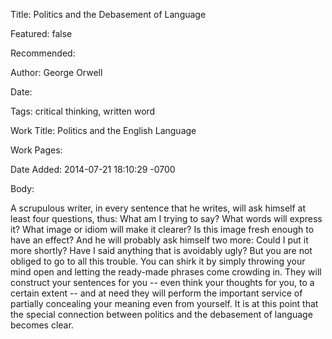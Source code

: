 Title: Politics and the Debasement of Language

Featured: false

Recommended: 

Author: George Orwell

Date: 

Tags: critical thinking, written word

Work Title: Politics and the English Language

Work Pages:  

Date Added: 2014-07-21 18:10:29 -0700

Body:

A scrupulous writer, in every sentence that he writes, will ask himself at least four questions, thus: What am I trying to say? What words will express it? What image or idiom will make it clearer? Is this image fresh enough to have an effect? And he will probably ask himself two more: Could I put it more shortly? Have I said anything that is avoidably ugly? But you are not obliged to go to all this trouble. You can shirk it by simply throwing your mind open and letting the ready-made phrases come crowding in. They will construct your sentences for you -- even think your thoughts for you, to a certain extent -- and at need they will perform the important service of partially concealing your meaning even from yourself. It is at this point that the special connection between politics and the debasement of language becomes clear.


